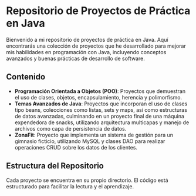 # Repositorio de Proyectos de Práctica en Java

Bienvenido a mi repositorio de proyectos de práctica en Java. Aquí encontrarás una colección de proyectos que he desarrollado para mejorar mis habilidades en programación con Java, incluyendo conceptos avanzados y buenas prácticas de desarrollo de software.

## Contenido

- **Programación Orientada a Objetos (POO)**: Proyectos que demuestran el uso de clases, objetos, encapsulamiento, herencia y polimorfismo.
- **Temas Avanzados de Java**: Proyectos que incorporan el uso de clases tipo beans, colecciones como listas, sets y maps, así como estructuras de datos avanzadas, culminando en un proyecto final de una máquina expendedora de snacks, utilizando arquitectura multicapas y manejo de archivos como capa de persistencia de datos.
- **ZonaFit**: Proyecto que implementa un sistema de gestión para un gimnasio ficticio, utilizando MySQL y clases DAO para realizar operaciones CRUD sobre los datos de los clientes.

## Estructura del Repositorio

Cada proyecto se encuentra en su propio directorio. El código está estructurado para facilitar la lectura y el aprendizaje.

